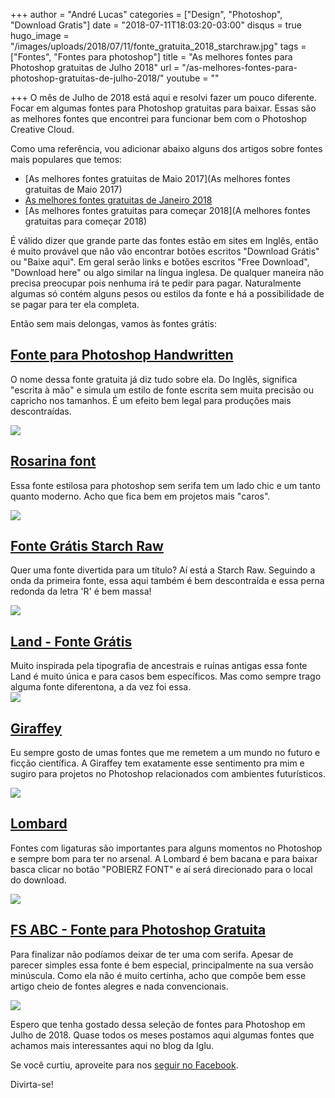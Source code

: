 +++
author = "André Lucas"
categories = ["Design", "Photoshop", "Download Gratis"]
date = "2018-07-11T18:03:20-03:00"
disqus = true
hugo_image = "/images/uploads/2018/07/11/fonte_gratuita_2018_starchraw.jpg"
tags = ["Fontes", "Fontes para photoshop"]
title = "As melhores fontes para Photoshop gratuitas de Julho 2018"
url = "/as-melhores-fontes-para-photoshop-gratuitas-de-julho-2018/"
youtube = ""

+++
O mês de Julho de 2018 está aqui e resolvi fazer um pouco diferente. Focar em algumas fontes para Photoshop gratuitas para baixar. Essas são as melhores fontes que encontrei para funcionar bem com o Photoshop Creative Cloud.

Como uma referência, vou adicionar abaixo alguns dos artigos sobre fontes mais populares que temos:

* [As melhores fontes gratuitas de Maio 2017](As melhores fontes gratuitas de Maio 2017)
* [As melhores fontes gratuitas de Janeiro 2018](https://www.igluonline.com/as-melhores-fontes-gratuitas-de-janeiro-2018/)
* [As melhores fontes gratuitas para começar 2018](A melhores fontes gratuitas para começar 2018)

É válido dizer que grande parte das fontes estão em sites em Inglês, então é muito provável que não vão encontrar botões escritos "Download Grátis" ou "Baixe aqui". Em geral serão links e botões escritos "Free Download", "Download here" ou algo similar na língua inglesa. De qualquer maneira não precisa preocupar pois nenhuma irá te pedir para pagar. Naturalmente algumas só contém alguns pesos ou estilos da fonte e há a possibilidade de se pagar para ter ela completa.

Então sem mais delongas, vamos às fontes grátis:

## [Fonte para Photoshop Handwritten](https://drive.google.com/file/d/0B2DVlXqIRH9qd2p6dEJKQUZyTG8/view)

O nome dessa fonte gratuita já diz tudo sobre ela. Do Inglês, significa "escrita à mão" e simula um estilo de fonte escrita sem muita precisão ou capricho nos tamanhos. É um efeito bem legal para produções mais descontraídas.

[![](/images/uploads/2018/07/11/fonte_gratuita_para_photoshop_handwritten.jpg)](https://drive.google.com/file/d/0B2DVlXqIRH9qd2p6dEJKQUZyTG8/view)

## [Rosarina font](https://drive.google.com/open?id=0B7mLuhAfiYYoeFJSWVlMb2pPNWM)

Essa fonte estilosa para photoshop sem serifa tem um lado chic e um tanto quanto moderno. Acho que fica bem em projetos mais "caros".

[![](/images/uploads/2018/07/11/fonte_de_graca_para_fotoshop_rosarina.jpg)](https://drive.google.com/open?id=0B7mLuhAfiYYoeFJSWVlMb2pPNWM)

## [Fonte Grátis Starch Raw](https://drive.google.com/file/d/0B0vkI2X9jL_4dUZEcUZmLVB3X2s/view)

Quer uma fonte divertida para um título? Aí está a Starch Raw. Seguindo a onda da primeira fonte, essa aqui também é bem descontraída e essa perna redonda da letra 'R' é bem massa!

[![](/images/uploads/2018/07/11/fonte_gratuita_2018_starchraw.jpg)](https://drive.google.com/file/d/0B0vkI2X9jL_4dUZEcUZmLVB3X2s/view)

## [Land - Fonte Grátis](https://www.behance.net/gallery/47104421/LAND-Font-Free)

Muito inspirada pela tipografia de ancestrais e ruínas antigas essa fonte Land é muito única e para casos bem específicos. Mas como sempre trago alguma fonte diferentona, a da vez foi essa.  
[![](/images/uploads/2018/07/11/fonte_gratuita_para_photoshop_land.jpg)](https://www.behance.net/gallery/47104421/LAND-Font-Free) 

## [Giraffey](https://www.graphicpear.com/giraffey-free-font/)

Eu sempre gosto de umas fontes que me remetem a um mundo no futuro e ficção científica. A Giraffey tem exatamente esse sentimento pra mim e sugiro para projetos no Photoshop relacionados com ambientes futurísticos.

[![](/images/uploads/2018/07/11/giraffey_font_free.jpg)](https://www.graphicpear.com/giraffey-free-font/)

## [Lombard](http://kroje.org/pl/fonts/lombard/)

Fontes com ligaturas são importantes para alguns momentos no Photoshop e sempre bom para ter no arsenal. A Lombard é bem bacana e para baixar basca clicar no botão "POBIERZ FONT" e aí será direcionado para o local do download.

[![](/images/uploads/2018/07/11/fonte_gratis_para_photoshop_lombard.jpg)](http://kroje.org/pl/fonts/lombard/)

## [FS ABC - Fonte para Photoshop Gratuita](https://www.1001freefonts.com/fs-abc.font)

Para finalizar não podíamos deixar de ter uma com serifa. Apesar de parecer simples essa fonte é bem especial, principalmente na sua versão minúscula. Como ela não é muito certinha, acho que compõe bem esse artigo cheio de fontes alegres e nada convencionais.

[![](/images/uploads/2018/07/11/fonte_gratuita_2018_fsabc.jpg)](https://www.1001freefonts.com/fs-abc.font)

Espero que tenha gostado dessa seleção de fontes para Photoshop em Julho de 2018. Quase todos os meses postamos aqui algumas fontes que achamos mais interessantes aqui no blog da Iglu.

Se você curtiu, aproveite para nos [seguir no Facebook](https://facebook.com/igluonline).

Divirta-se!